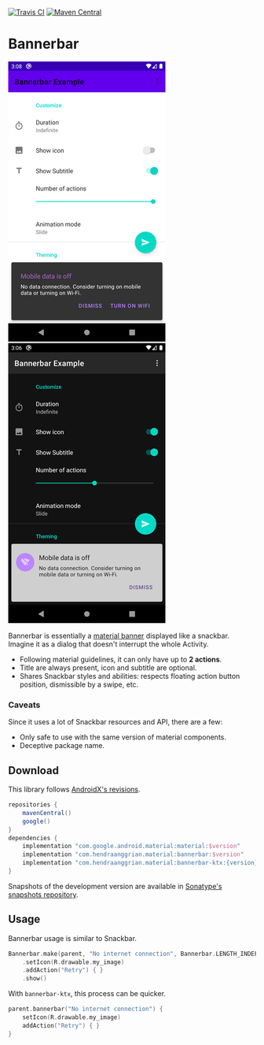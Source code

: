 [![Travis CI](https://img.shields.io/travis/com/hendraanggrian/bannerbar)](https://www.travis-ci.com/github/hendraanggrian/bannerbar/)
[![Maven Central](https://img.shields.io/maven-central/v/com.hendraanggrian.material/bannerbar)](https://search.maven.org/artifact/com.hendraanggrian.material/bannerbar/)

# Bannerbar

![Light example](images/example_light.png)
![Dark example](images/example_dark.png)

Bannerbar is essentially a [material banner](https://material.io/components/banners/) displayed like a snackbar.
Imagine it as a dialog that doesn't interrupt the whole Activity.

- Following material guidelines, it can only have up to **2 actions**.
- Title are always present, icon and subtitle are optional.
- Shares Snackbar styles and abilities: respects floating action button position, dismissible by a swipe, etc.

### Caveats

Since it uses a lot of Snackbar resources and API, there are a few:

- Only safe to use with the same version of material components.
- Deceptive package name.

## Download

This library follows [AndroidX's revisions](https://developer.android.com/topic/libraries/support-library/androidx-rn/).

```gradle
repositories {
    mavenCentral()
    google()
}
dependencies {
    implementation "com.google.android.material:material:$version"
    implementation "com.hendraanggrian.material:bannerbar:$version"
    implementation "com.hendraanggrian.material:bannerbar-ktx:{version}" // optional Kotlin extensions
}
```

Snapshots of the development version are available in [Sonatype's snapshots repository](https://s01.oss.sonatype.org/content/repositories/snapshots/).

## Usage

Bannerbar usage is similar to Snackbar.

```kotlin
Bannerbar.make(parent, "No internet connection", Bannerbar.LENGTH_INDEFINITE)
    .setIcon(R.drawable.my_image)
    .addAction("Retry") { }
    .show()
```

With `bannerbar-ktx`, this process can be quicker.

```kotlin
parent.bannerbar("No internet connection") {
    setIcon(R.drawable.my_image)
    addAction("Retry") { }
}
```
